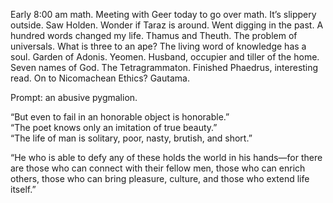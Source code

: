 Early 8:00 am math. Meeting with Geer today to go over math. It’s slippery outside. Saw Holden. Wonder if Taraz is around. Went digging in the past. A hundred words changed my life. Thamus and Theuth. The problem of universals. What is three to an ape? The living word of knowledge has a soul. Garden of Adonis. Yeomen. Husband, occupier and tiller of the home. Seven names of God. The Tetragrammaton. Finished Phaedrus, interesting read. On to Nicomachean Ethics? Gautama.

Prompt: an abusive pygmalion.

“But even to fail in an honorable object is honorable.”  
“The poet knows only an imitation of true beauty.”  
“The life of man is solitary, poor, nasty, brutish, and short.” 

“He who is able to defy any of these holds the world in his hands—for there are those who can connect with their fellow men, those who can enrich others, those who can bring pleasure, culture, and those who extend life itself.”